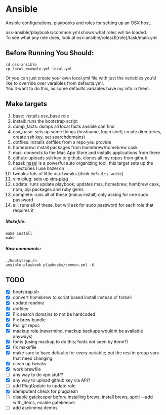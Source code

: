 # Ansible
Ansible configurations, playbooks and roles for setting up an OSX host.

osx-ansible/playbooks/common.yml shows what roles will be loaded.\
To see what any role does, look at osx-ansible/roles/${role}/task/main.yml

## Before Running You Should:
	cd osx-ansible
    cp local_example.yml local.yml

Or you can just create your own local.yml file with just the variables you'd like to override over varaibles from defaults.yml.\
You'll want to do this, as some defaults variables have my info in them.

## Make targets
1. base: installs osx_base role
2. install: runs the bootstrap script
3. dump_facts: dumps all local facts ansible can find
4. osx_base: sets up some things (hostname, login shell, create directories, create ssh key, set searchdomains)
5. dotfiles: installs dotfiles from a repo you provide
6. homebrew: install packages from homebrew/homebrew cask
7. mas: connects to the Mac App Store and installs applications from there
8. github: uploads ssh key to github, clones all my repos from github
9. hazel: [hazel](https://www.noodlesoft.com/) is a powerful auto organizing tool. this target sets up the directories I use hazel on
10. tweaks: lots of little osx tweaks (think `defaults write`)
11. vim-plug: sets up [vim-plug](https://github.com/junegunn/vim-plug)
12. update: runs update playbook; updates mas, homebrew, hombrew cask, npm, pip packages and ruby gems
13. complete: runs all of these (minus install) only asking for one sudo password
14. all: runs all of these, but will ask for sudo password for each role that requires it

##### Makefile:
    make install
    make

##### Raw commands:
    ./bootstrap.sh
    ansible-playbook playbooks/common.yml -K

## TODO
- [x] bootstrap.sh
- [x] convert homebrew to script based install instead of tarball
- [x] update readme
- [x] dotfiles
- [x] Fix search domains to not be hardcoded
- [x] Fix brew bundle
- [x] Pull git repos
- [x] mackup role (nevermind, mackup backups wouldnt be available anyways)
- [x] fonts (using mackup to do this; fonts not seen by iterm?)
- [x] fix makefile
- [x] make sure to have defaults for every variable; put the rest in group vars that need changing
- [x] clean up tweaks
- [x] work brewfile
- [ ] any way to do vpn stuff?
- [x] any way to upload github key via API?
- [ ] add PlugUpdate to update role
- [x] idempotent check for plugclean
- [ ] disable gatekeeper before installing brews, install brews, spctl --add with_items, enable gatekeeper
- [ ] add asciinema demos
